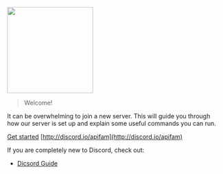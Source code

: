 <img src="https://raw.githubusercontent.com/smlbiobot/racfweb/master/racf/static/img/racf/logo/racf-logo-bg-red.png" width="200" height="200">

> Welcome!

It can be overwhelming to join a new server. This will guide you through how our server is set up and explain some useful commands you can run.

[Get started](members.md)
[http://discord.io/apifam](http://discord.io/apifam)

If you are completely new to Discord, check out:

- [Dicsord Guide](https://discordguide.us/guides.html#/desktop)

<!-- background color -->
<!-- ![color](#cc0000) -->
